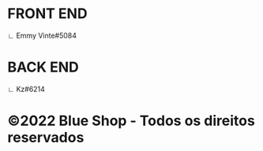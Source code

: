 # FRONT END
∟ Emmy Vinte#5084

# BACK END
∟ Kz#6214

# ©2022 Blue Shop - Todos os direitos reservados
